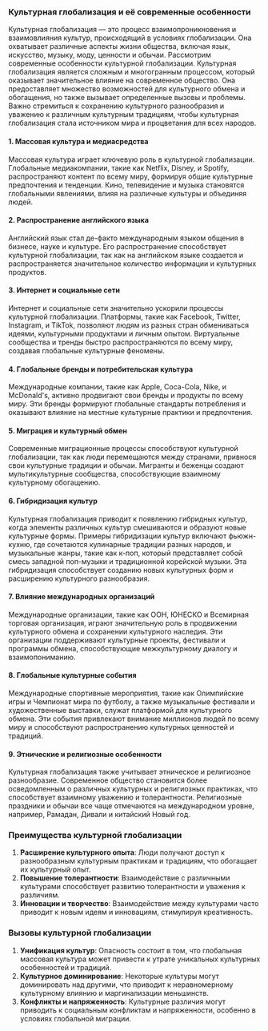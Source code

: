 ### Культурная глобализация и её современные особенности

Культурная глобализация — это процесс взаимопроникновения и взаимовлияния культур, происходящий в условиях глобализации. Она охватывает различные аспекты жизни общества, включая язык, искусство, музыку, моду, ценности и обычаи. Рассмотрим современные особенности культурной глобализации.
Культурная глобализация является сложным и многогранным процессом, который оказывает значительное влияние на современное общество. Она предоставляет множество возможностей для культурного обмена и обогащения, но также вызывает определенные вызовы и проблемы. Важно стремиться к сохранению культурного разнообразия и уважению к различным культурным традициям, чтобы культурная глобализация стала источником мира и процветания для всех народов.

#### 1. Массовая культура и медиасредства

Массовая культура играет ключевую роль в культурной глобализации. Глобальные медиакомпании, такие как Netflix, Disney, и Spotify, распространяют контент по всему миру, формируя общие культурные предпочтения и тенденции. Кино, телевидение и музыка становятся глобальными явлениями, влияя на различные культуры и объединяя людей.

#### 2. Распространение английского языка

Английский язык стал де-факто международным языком общения в бизнесе, науке и культуре. Его распространение способствует культурной глобализации, так как на английском языке создается и распространяется значительное количество информации и культурных продуктов.

#### 3. Интернет и социальные сети

Интернет и социальные сети значительно ускорили процессы культурной глобализации. Платформы, такие как Facebook, Twitter, Instagram, и TikTok, позволяют людям из разных стран обмениваться идеями, культурными продуктами и личным опытом. Виртуальные сообщества и тренды быстро распространяются по всему миру, создавая глобальные культурные феномены.

#### 4. Глобальные бренды и потребительская культура

Международные компании, такие как Apple, Coca-Cola, Nike, и McDonald's, активно продвигают свои бренды и продукты по всему миру. Эти бренды формируют глобальные стандарты потребления и оказывают влияние на местные культурные практики и предпочтения.

#### 5. Миграция и культурный обмен

Современные миграционные процессы способствуют культурной глобализации, так как люди перемещаются между странами, привнося свои культурные традиции и обычаи. Мигранты и беженцы создают мультикультурные сообщества, способствующие взаимному культурному обогащению.

#### 6. Гибридизация культур

Культурная глобализация приводит к появлению гибридных культур, когда элементы различных культур смешиваются и образуют новые культурные формы. Примеры гибридизации культур включают фьюжн-кухню, где сочетаются кулинарные традиции разных народов, и музыкальные жанры, такие как к-поп, который представляет собой смесь западной поп-музыки и традиционной корейской музыки. Эта гибридизация способствует созданию новых культурных форм и расширению культурного разнообразия.

#### 7. Влияние международных организаций

Международные организации, такие как ООН, ЮНЕСКО и Всемирная торговая организация, играют значительную роль в продвижении культурного обмена и сохранении культурного наследия. Эти организации поддерживают культурные проекты, фестивали и программы обмена, способствующие межкультурному диалогу и взаимопониманию.

#### 8. Глобальные культурные события

Международные спортивные мероприятия, такие как Олимпийские игры и Чемпионат мира по футболу, а также музыкальные фестивали и художественные выставки, служат платформой для культурного обмена. Эти события привлекают внимание миллионов людей по всему миру и способствуют распространению культурных ценностей и традиций.

#### 9. Этнические и религиозные особенности

Культурная глобализация также учитывает этническое и религиозное разнообразие. Современное общество становится более осведомленным о различных культурных и религиозных практиках, что способствует взаимному уважению и толерантности. Религиозные праздники и обычаи все чаще отмечаются на международном уровне, например, Рамадан, Дивали и китайский Новый год.

### Преимущества культурной глобализации

1. **Расширение культурного опыта**: Люди получают доступ к разнообразным культурным практикам и традициям, что обогащает их культурный опыт.
2. **Повышение толерантности**: Взаимодействие с различными культурами способствует развитию толерантности и уважения к различиям.
3. **Инновации и творчество**: Взаимодействие между культурами часто приводит к новым идеям и инновациям, стимулируя креативность.

### Вызовы культурной глобализации

1. **Унификация культур**: Опасность состоит в том, что глобальная массовая культура может привести к утрате уникальных культурных особенностей и традиций.
2. **Культурное доминирование**: Некоторые культуры могут доминировать над другими, что приводит к неравномерному культурному влиянию и маргинализации меньшинств.
3. **Конфликты и напряженность**: Культурные различия могут приводить к социальным конфликтам и напряженности, особенно в условиях глобальной миграции.


